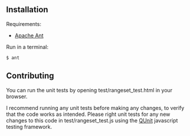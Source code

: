 Installation
------------

Requirements:

+	[Apache Ant](http://ant.apache.org/manual/install.html)

Run in a terminal:

    $ ant
    

Contributing
------------

You can run the unit tests by opening test/rangeset_test.html in your browser.

I recommend running any unit tests before making any changes, to verify that the
code works as intended.  Please right unit tests for any new changes to this code
in test/rangeset_test.js using the [QUnit](https://github.com/jquery/qunit)
javascript testing framework. 